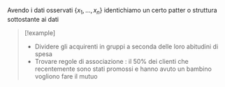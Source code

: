 Avendo i dati osservati $\{x_1,\dots,x_n\}$ identichiamo un certo patter o struttura sottostante ai dati

>[!example] 
>+ Dividere gli acquirenti in gruppi a seconda delle loro abitudini di spesa
>+ Trovare regole di associazione : il 50% dei clienti che recentemente sono stati promossi e hanno avuto un bambino vogliono fare il mutuo


